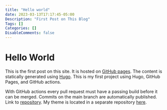 ```yaml
---
title: "Hello world"
date: 2023-03-13T17:17:45-05:00
Description: "First Post on This Blog"
Tags: []
Categories: []
DisableComments: false
---
```

# Hello World

This is the first post on this site. It is hosted on [GitHub pages](https://pages.github.com/). The content is statically generated using [Hugo](https://gohugo.io/). This is my first project using Hugo, GitHub Pages, and GitHub actions.

With GitHub actions every pull request must have a passing build before it can be merged. Commits on the main branch are automatically published. Link to [repository](https://github.com/beaudrychase/beaudrychase.github.io). My theme is located in a separate repository [here](https://github.com/beaudrychase/anatole).
